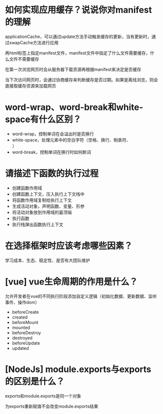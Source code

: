 # 如何实现应用缓存？说说你对manifest的理解

applicationCache，可以通过update方法手动触发缓存的更新，当有更新时，通过swapCache方法进行应用

再html标签上指定manifest文件，manifest文件中指定了什么文件需要缓存，什么文件不需要缓存

在第一次浏览网页时会从服务器下载资源再根据manifest来决定是否缓存

当下次访问网页时，会通过协商缓存来判断缓存是否过期。如果是离线浏览，则会直接取缓存资源来加载网页

# word-wrap、word-break和white-space有什么区别？

- word-wrap，控制单词在会溢出时是否换行
- white-space，处理元素中的空白字符（空格、换行、制表符、<br>）
- word-break，控制单词在换行时如何断词

# 请描述下函数的执行过程

- 创建函数作用域
- 创建函数上下文，压入执行上下文栈中
- 将函数作用域复制给执行上下文
- 生成活动对象，声明函数、变量、形参
- 将活动对象放到作用域的最顶端
- 执行函数
- 执行栈弹出函数执行上下文

# 在选择框架时应该考虑哪些因素？

学习成本、生态、稳定性、是否有大团队维护

# [vue] vue生命周期的作用是什么？

允许开发者在vue的不同执行阶段添加自定义逻辑（初始化数据、更新数据、监听事件、操作dom）

- beforeCreate
- created
- beforeMount
- mounted
- beforeDestroy
- destroyed
- beforeUpdate
- updated

# [NodeJs] module.exports与exports的区别是什么？

exports和module.exports是同一个对象

为exports重新赋值不会改变module.exports结果